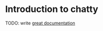 <!--
SPDX-FileCopyrightText: 2024 Imran Mustafa <imran@imranmustafa.net>

SPDX-License-Identifier: GPL-3.0-or-later
-->

# Introduction to chatty

TODO: write [great documentation](http://jacobian.org/writing/what-to-write/)
